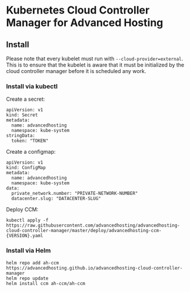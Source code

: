 # Kubernetes Cloud Controller Manager for Advanced Hosting


## Install
Please note that every kubelet must run with `--cloud-provider=external`. This is to ensure that the kubelet is aware that it must be initialized by the cloud controller manager before it is scheduled any work.

### Install via kubectl

Create a secret:
```
apiVersion: v1
kind: Secret
metadata:
  name: advancedhosting
  namespace: kube-system
stringData:
  token: "TOKEN"
```

Create a configmap:
```
apiVersion: v1
kind: ConfigMap
metadata:
  name: advancedhosting
  namespace: kube-system
data:
  private_network.number: "PRIVATE-NETWORK-NUMBER"
  datacenter.slug: "DATACENTER-SLUG"
```
Deploy CCM:
```
kubectl apply -f https://raw.githubusercontent.com/advancedhosting/advancedhosting-cloud-controller-manager/master/deploy/advancedhosting-ccm-{VERSION}.yaml
```

### Install via Helm
```
helm repo add ah-ccm https://advancedhosting.github.io/advancedhosting-cloud-controller-manager
helm repo update
helm install ccm ah-ccm/ah-ccm
```